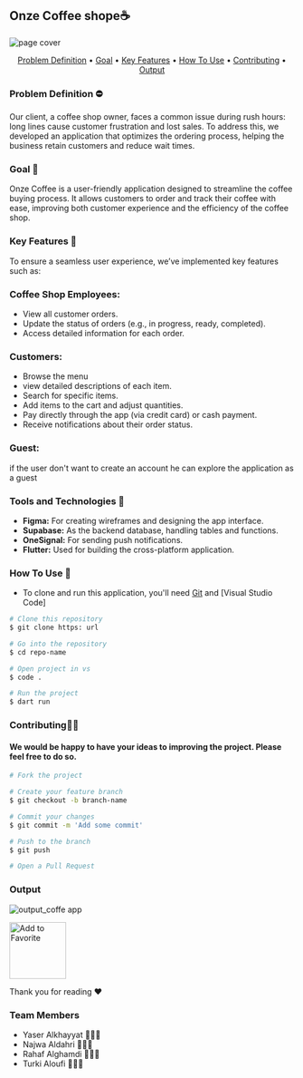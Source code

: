 
## Onze Coffee shope☕

![page cover](https://github.com/user-attachments/assets/c624c48d-61d6-44b2-87e4-e48715469978)

<p align ="center">
 <a href="#problemdefinition">Problem Definition</a> •
  <a href="#goal">Goal</a> •
  <a href="#key-features">Key Features</a> •
  <a href="#how-to-use">How To Use</a> •
  <a href="#contributing">Contributing</a> •
  <a href="#output">Output</a> 
</p>


### Problem Definition ⛔
Our client, a coffee shop owner, faces a common issue during rush hours: long lines cause customer frustration and lost sales. To address this, we developed an application that optimizes the ordering process, helping the business retain customers and reduce wait times.


### Goal 🚀
Onze Coffee is a user-friendly application designed to streamline the coffee buying process. It allows customers to order and track their coffee with ease, improving both customer experience and the efficiency of the coffee shop.


### Key Features 🎯
To ensure a seamless user experience, we’ve implemented key features such as:

### Coffee Shop Employees:

- View all customer orders.
- Update the status of orders (e.g., in progress, ready, completed).
- Access detailed information for each order.

### Customers:
- Browse the menu  
- view detailed descriptions of each item.
- Search for specific items.
- Add items to the cart and adjust quantities.
- Pay directly through the app (via credit card) or cash payment.
- Receive notifications about their order status.

### Guest:
if the user don't want to create an account he can explore the application as a guest 

### Tools and Technologies 📱
- **Figma:** For creating wireframes and designing the app interface.
- **Supabase:** As the backend database, handling tables and functions.
- **OneSignal:** For sending push notifications.
- **Flutter:** Used for building the cross-platform application.

 
### How To Use 🤔
- To clone and run this application, you'll need [Git](https://git-scm.com) and [Visual Studio Code] 

```bash
# Clone this repository
$ git clone https: url

# Go into the repository
$ cd repo-name

# Open project in vs
$ code .

# Run the project 
$ dart run
```

### Contributing🙇‍♂️
#### We would be happy to have your ideas to improving the project. Please feel free to do so.

```bash
# Fork the project

# Create your feature branch
$ git checkout -b branch-name

# Commit your changes
$ git commit -m 'Add some commit'

# Push to the branch
$ git push

# Open a Pull Request

```

### Output

![output_coffe app](https://github.com/user-attachments/assets/c4611ad1-495f-4c1f-a94a-7e21b64d8f34)

<img src="https://github.com/user-attachments/assets/0e995bc6-22ef-4443-abdb-0af11deceba4" alt="Add to Favorite" width="100"/>




Thank you for reading ❤️

### Team Members 
- Yaser Alkhayyat 👨🏻‍💻
- Najwa Aldahri 👩🏻‍💻
- Rahaf Alghamdi 👩🏻‍💻
- Turki Aloufi 👨🏻‍💻


